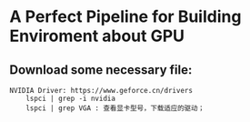 # A Perfect Pipeline for Building Enviroment about GPU

## Download some necessary file:
	NVIDIA Driver: https://www.geforce.cn/drivers
		lspci | grep -i nvidia
		lspci | grep VGA : 查看显卡型号，下载适应的驱动；

